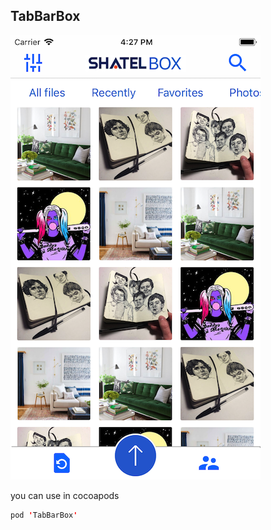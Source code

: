 ## TabBarBox

<img src="https://raw.githubusercontent.com/farhad1985/TabBarBox/master/Screenshot/screenshot.png" />


you can use in cocoapods
```swift
pod 'TabBarBox'
```

